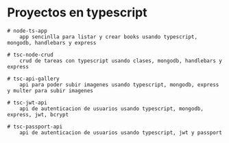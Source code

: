 # Proyectos en typescript

    # node-ts-app
        app sencinlla para listar y crear books usando typescript, mongodb, handlebars y express
    
    # tsc-node-crud
        crud de tareas con typescript usando clases, mongodb, handlebars y express

    # tsc-api-gallery
        api para poder subir imagenes usando typescript, mongodb, express y multer para subir imagenes
   
    # tsc-jwt-api
        api de autenticacion de usuarios usando typescript, mongodb, express, jwt, bcrypt

    # tsc-passport-api
        api de autenticacion de usuarios usando typescript, jwt y passport